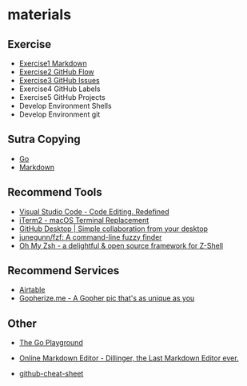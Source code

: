# materials

## Exercise

- [Exercise1 Markdown](./exercises/exercise1)
- [Exercise2 GitHub Flow](./exercises/exercise2)
- [Exercise3 GitHub Issues](./exercises/exercise3)
- Exercise4 GitHub Labels
- Exercise5 GitHub Projects
- Develop Environment Shells
- Develop Environment git

## Sutra Copying

- [Go](./sutra-copying/golang)
- [Markdown](./sutra-copying/markdown)


## Recommend Tools

- [Visual Studio Code - Code Editing. Redefined](https://code.visualstudio.com/)
- [iTerm2 - macOS Terminal Replacement](https://www.iterm2.com/)
- [GitHub Desktop | Simple collaboration from your desktop](https://desktop.github.com/)
- [junegunn/fzf: A command-line fuzzy finder](https://spectrum.chat/bcts369dojo/general/fzf~28cc3a45-cc02-4253-886d-5800b3c4a84a)
- [Oh My Zsh - a delightful & open source framework for Z-Shell](https://ohmyz.sh/)

## Recommend Services

- [Airtable](https://airtable.com/)
- [Gopherize.me - A Gopher pic that's as unique as you](https://gopherize.me/)

## Other

- [The Go Playground](https://play.golang.org/)
- [Online Markdown Editor - Dillinger, the Last Markdown Editor ever.](https://dillinger.io/)

- [github-cheat-sheet](https://github.com/tiimgreen/github-cheat-sheet/blob/master/README.ja.md)
